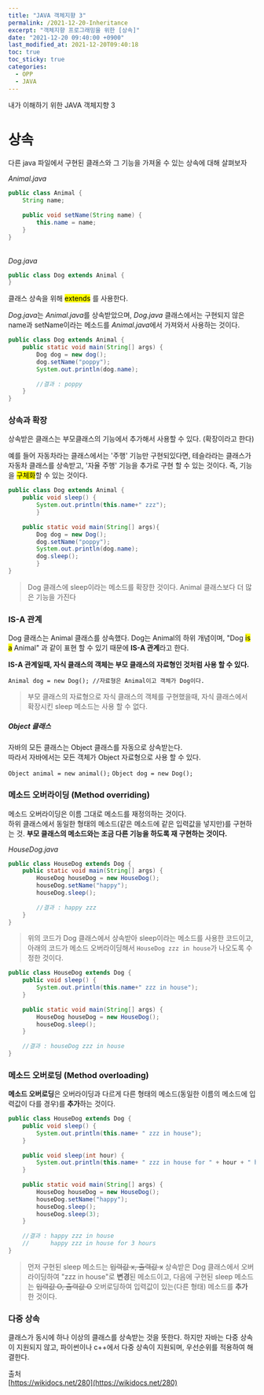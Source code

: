 ```yaml
---
title: "JAVA 객체지향 3"
permalink: /2021-12-20-Inheritance
excerpt: "객체지향 프로그래밍을 위한 [상속]"
date: "2021-12-20 09:40:00 +0900"
last_modified_at: 2021-12-20T09:40:18
toc: true
toc_sticky: true
categories:
  - OPP
  - JAVA
---
```

내가 이해하기 위한 JAVA 객체지향 3
# 상속

다른 java 파일에서 구현된 클래스와 그 기능을 가져올 수 있는 상속에 대해 살펴보자

*Animal.java*

```java
public class Animal {
	String name;
	
	public void setName(String name) {
		this.name = name;
	}
}
```

<br/>*Dog.java*
```java
public class Dog extends Animal {
}
```

클래스 상속을 위해 <mark>extends</mark> 를 사용한다.

*Dog.java*는 *Animal.java*를 상속받았으며, *Dog.java* 클래스에서는 구현되지 않은 name과 setName이라는 메소드를 *Animal.java*에서 가져와서 사용하는 것이다.

```java
public class Dog extends Animal {
	public static void main(String[] args) {
		Dog dog = new dog();
		dog.setName("poppy");
		System.out.println(dog.name);
		
		//결과 : poppy
	}
}
```
### 상속과 확장
상속받은 클래스는 부모클래스의 기능에서 추가해서 사용할 수 있다. (확장이라고 한다)

예를 들어 자동차라는 클래스에서는 '주행' 기능만 구현되있다면, 테슬라라는 클래스가 자동차 클래스를 상속받고, '자율 주행' 기능을 추가로 구현 할 수 있는 것이다.
즉, 기능을 <mark>구체화</mark>할 수 있는 것이다.

```java
public class Dog extends Animal {
	public void sleep() {
		System.out.println(this.name+" zzz");
		}
	
	public static void main(String[] args){
		Dog dog = new Dog();
		dog.setName("poppy");
		System.out.println(dog.name);
		dog.sleep();
		}
}
```

> Dog 클래스에 sleep이라는 메소드를 확장한 것이다. Animal 클래스보다 더 많은 기능을 가진다

### IS-A 관계
Dog 클래스는 Animal 클래스를 상속했다. Dog는 Animal의 하위 개념이며, "Dog <mark>is  a</mark> Animal" 과 같이 표현 할 수 있기 때문에 **IS-A 관계**라고 한다.

**IS-A 관계일때, 자식 클래스의 객체는 부모 클래스의 자료형인 것처럼 사용 할 수 있다.**

`Animal dog = new Dog(); //자료형은 Animal이고 객체가 Dog이다.`

> 부모 클래스의 자료형으로 자식 클래스의 객체를 구현했을때, 자식 클래스에서 확장시킨 sleep 메소드는 사용 할 수 없다.

##### Object 클래스
자바의 모든 클래스는 Object 클래스를 자동으로 상속받는다.<br/>
따라서 자바에서는 모든 객체가 Object 자료형으로 사용 할 수 있다.

`Object animal = new animal();`
`Object dog = new Dog();`

### 메소드 오버라이딩 (Method overriding)

메소드 오버라이딩은 이름 그대로 메소드를 재정의하는 것이다.<br/>
하위 클래스에서 동일한 형태의 메소드(같은 메소드에 같은 입력값을 넣지만)를 구현하는 것. **부모 클래스의 메소드와는 조금 다른 기능을 하도록 재 구현하는 것이다.**

*HouseDog.java*

```java
public class HouseDog extends Dog {
	public static void main(String[] args) {
		HouseDog houseDog = new HouseDog();
		houseDog.setName("happy");
		houseDog.sleep();
		
		//결과 : happy zzz
	}
}
```

> 위의 코드가 Dog 클래스에서 상속받아 sleep이라는 메소드를 사용한 코드이고, 아래의 코드가 메소드 오버라이딩해서 `HouseDog zzz in house`가 나오도록 수정한 것이다.

```java
public class HouseDog extends Dog {
	public void sleep() {
		System.out.println(this.name+" zzz in house");
	}
	
	public static void main(String[] args) {
		HouseDog houseDog = new HouseDog();
		houseDog.sleep();
	}
	
	//결과 : houseDog zzz in house
}
```

### 메소드 오버로딩 (Method overloading)
**메소드 오버로딩**은 오버라이딩과 다르게 다른 형태의 메소드(동일한 이름의 메소드에 입력값이 다를 경우)를 **추가**하는 것이다.

```java
public class HouseDog extends Dog {
	public void sleep() {
		System.out.println(this.name+ " zzz in house");
	}
	
	public void sleep(int hour) {
		System.out.println(this.name+ " zzz in house for " + hour + " hours");
	}
	
	public static void main(String[] args) {
		HouseDog houseDog = new HouseDog();
		houseDog.setName("happy");
		houseDog.sleep();
		houseDog.sleep(3);
	}
	
	//결과 : happy zzz in house
	//		happy zzz in house for 3 hours
}
```

> 먼저 구현된 sleep 메소드는 ~~입력값 x, 출력값 x~~ 상속받은 Dog 클래스에서 오버라이딩하여 "zzz in house"로 **변경**된 메소드이고,
> 다음에 구현된 sleep 메소드는 ~~입력값 O, 출력값 O~~ 오버로딩하여 입력값이 있는(다른 형태) 메소드를 **추가** 한 것이다.

### 다중 상속

클래스가 동시에 하나 이상의 클래스를 상속받는 것을 뜻한다.
하지만 자바는 다중 상속이 지원되지 않고, 파이썬이나 c++에서 다중 상속이 지원되며, 우선순위를 적용하여 해결한다.

출처<br/>
[https://wikidocs.net/280](https://wikidocs.net/280)